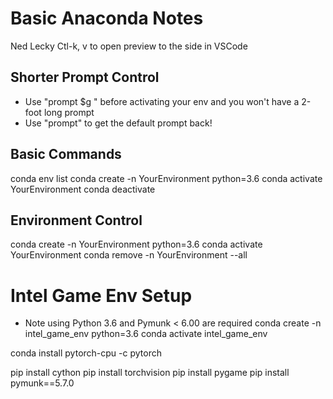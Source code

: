 # Basic Anaconda Notes
Ned Lecky
Ctl-k, v to open preview to the side in VSCode

## Shorter Prompt Control
  * Use "prompt $g " before activating your env and you won't have a 2-foot long prompt
  * Use "prompt" to get the default prompt back!

## Basic Commands
conda env list
conda create -n YourEnvironment python=3.6
conda activate YourEnvironment
conda deactivate

## Environment Control
conda create -n YourEnvironment python=3.6
conda activate YourEnvironment 
conda remove -n YourEnvironment --all

# Intel Game Env Setup
  * Note using Python 3.6 and Pymunk < 6.00 are required
conda create -n intel_game_env python=3.6
conda activate intel_game_env

conda install pytorch-cpu -c pytorch 

pip install cython
pip install torchvision
pip install pygame
pip install pymunk==5.7.0

